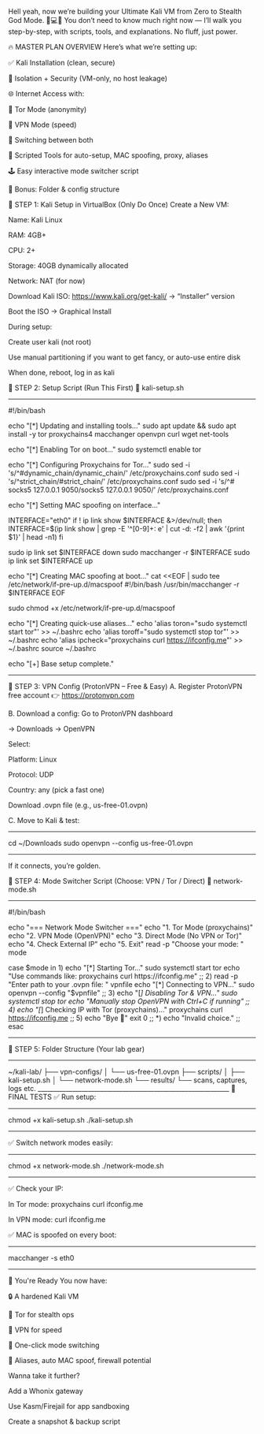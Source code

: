 Hell yeah, now we’re building your Ultimate Kali VM from Zero to Stealth God Mode. 🥷💻🔥
You don’t need to know much right now — I’ll walk you step-by-step, with scripts, tools, and explanations. No fluff, just power.

🔥 MASTER PLAN OVERVIEW
Here’s what we’re setting up:

✅ Kali Installation (clean, secure)

🔐 Isolation + Security (VM-only, no host leakage)

🌐 Internet Access with:

🧅 Tor Mode (anonymity)

🚀 VPN Mode (speed)

🔄 Switching between both

🧰 Scripted Tools for auto-setup, MAC spoofing, proxy, aliases

🕹️ Easy interactive mode switcher script

📂 Bonus: Folder & config structure

🧱 STEP 1: Kali Setup in VirtualBox (Only Do Once)
Create a New VM:

Name: Kali Linux

RAM: 4GB+

CPU: 2+

Storage: 40GB dynamically allocated

Network: NAT (for now)

Download Kali ISO: https://www.kali.org/get-kali/ → “Installer” version

Boot the ISO → Graphical Install

During setup:

Create user kali (not root)

Use manual partitioning if you want to get fancy, or auto-use entire disk

When done, reboot, log in as kali

🧰 STEP 2: Setup Script (Run This First)
🔧 kali-setup.sh
_____________________________________________________________________________________________________________
#!/bin/bash

echo "[*] Updating and installing tools..."
sudo apt update && sudo apt install -y tor proxychains4 macchanger openvpn curl wget net-tools

echo "[*] Enabling Tor on boot..."
sudo systemctl enable tor

echo "[*] Configuring Proxychains for Tor..."
sudo sed -i 's/^#dynamic_chain/dynamic_chain/' /etc/proxychains.conf
sudo sed -i 's/^strict_chain/#strict_chain/' /etc/proxychains.conf
sudo sed -i 's/^# socks5 127.0.0.1 9050/socks5 127.0.0.1 9050/' /etc/proxychains.conf

echo "[*] Setting MAC spoofing on interface..."

INTERFACE="eth0"
if ! ip link show $INTERFACE &>/dev/null; then
  INTERFACE=$(ip link show | grep -E '^[0-9]+: e' | cut -d: -f2 | awk '{print $1}' | head -n1)
fi

sudo ip link set $INTERFACE down
sudo macchanger -r $INTERFACE
sudo ip link set $INTERFACE up

echo "[*] Creating MAC spoofing at boot..."
cat <<EOF | sudo tee /etc/network/if-pre-up.d/macspoof
#!/bin/bash
/usr/bin/macchanger -r $INTERFACE
EOF

sudo chmod +x /etc/network/if-pre-up.d/macspoof

echo "[*] Creating quick-use aliases..."
echo 'alias toron="sudo systemctl start tor"' >> ~/.bashrc
echo 'alias toroff="sudo systemctl stop tor"' >> ~/.bashrc
echo 'alias ipcheck="proxychains curl https://ifconfig.me"' >> ~/.bashrc
source ~/.bashrc

echo "[+] Base setup complete."
________________________________________________________________________________________

🧃 STEP 3: VPN Config (ProtonVPN – Free & Easy)
A. Register ProtonVPN free account
👉 https://protonvpn.com

B. Download a config:
Go to ProtonVPN dashboard

→ Downloads → OpenVPN

Select:

Platform: Linux

Protocol: UDP

Country: any (pick a fast one)

Download .ovpn file (e.g., us-free-01.ovpn)

C. Move to Kali & test:
__________________________________________________________________________________________________
cd ~/Downloads
sudo openvpn --config us-free-01.ovpn
________________________________________________________________________________________________
If it connects, you’re golden.

🧭 STEP 4: Mode Switcher Script (Choose: VPN / Tor / Direct)
🧠 network-mode.sh
_________________________________________________________________________________________________
#!/bin/bash

echo "=== Network Mode Switcher ==="
echo "1. Tor Mode (proxychains)"
echo "2. VPN Mode (OpenVPN)"
echo "3. Direct Mode (No VPN or Tor)"
echo "4. Check External IP"
echo "5. Exit"
read -p "Choose your mode: " mode

case $mode in
  1)
    echo "[*] Starting Tor..."
    sudo systemctl start tor
    echo "Use commands like: proxychains curl https://ifconfig.me"
    ;;
  2)
    read -p "Enter path to your .ovpn file: " vpnfile
    echo "[*] Connecting to VPN..."
    sudo openvpn --config "$vpnfile"
    ;;
  3)
    echo "[*] Disabling Tor & VPN..."
    sudo systemctl stop tor
    echo "Manually stop OpenVPN with Ctrl+C if running"
    ;;
  4)
    echo "[*] Checking IP with Tor (proxychains)..."
    proxychains curl https://ifconfig.me
    ;;
  5)
    echo "Bye 🫡"
    exit 0
    ;;
  *)
    echo "Invalid choice."
    ;;
esac
____________________________________________________________
📁 STEP 5: Folder Structure (Your lab gear)
_____________________________________________________________
~/kali-lab/
├── vpn-configs/
│   └── us-free-01.ovpn
├── scripts/
│   ├── kali-setup.sh
│   └── network-mode.sh
└── results/
    └── scans, captures, logs etc.
    _____________________________________________________________
🧪 FINAL TESTS
✅ Run setup:
_______________________________________________________________________________________________
chmod +x kali-setup.sh
./kali-setup.sh
_________________________________________________________________________________________________
✅ Switch network modes easily:

______________________________________________________________
chmod +x network-mode.sh
./network-mode.sh
_____________________________________________________________
✅ Check your IP:

In Tor mode: proxychains curl ifconfig.me

In VPN mode: curl ifconfig.me

✅ MAC is spoofed on every boot:

___________________________________________________________
macchanger -s eth0
________________________________________________
💭 You're Ready
You now have:

🔒 A hardened Kali VM

🧅 Tor for stealth ops

🚀 VPN for speed

🔁 One-click mode switching

🧰 Aliases, auto MAC spoof, firewall potential


Wanna take it further?

Add a Whonix gateway

Use Kasm/Firejail for app sandboxing

Create a snapshot & backup script

